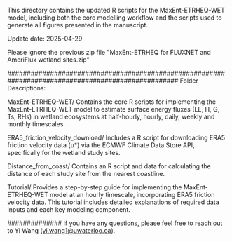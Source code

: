This directory contains the updated R scripts for the MaxEnt-ETRHEQ-WET model, including both the core modelling workflow and the scripts used to generate all figures presented in the manuscript.

Update date: 2025-04-29

Please ignore the previous zip file "MaxEnt-ETRHEQ for FLUXNET and AmeriFlux wetland sites.zip"

####################################################################################################
Folder Descriptions:

MaxEnt-ETRHEQ-WET/
Contains the core R scripts for implementing the MaxEnt-ETRHEQ-WET model to estimate surface energy fluxes (LE, H, G, Ts, RHs) in wetland ecosystems at half-hourly, hourly, daily, weekly and monthly timescales.

ERA5_friction_velocity_download/
Includes a R script for downloading ERA5 friction velocity data (u*) via the ECMWF Climate Data Store API, specifically for the wetland study sites.

Distance_from_coast/
Contains an R script and data for calculating the distance of each study site from the nearest coastline.

Tutorial/
Provides a step-by-step guide for implementing the MaxEnt-ETRHEQ-WET model at an hourly timescale, incorporating ERA5 friction velocity data. This tutorial includes detailed explanations of required data inputs and each key modeling component.

##############
If you have any questions, please feel free to reach out to Yi Wang (yi.wang1@uwaterloo.ca).

